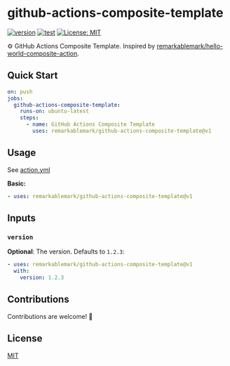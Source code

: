 # github-actions-composite-template

[![version](https://badgen.net/github/release/remarkablemark/github-actions-composite-template)](https://github.com/remarkablemark/github-actions-composite-template/releases)
[![test](https://github.com/remarkablemark/github-actions-composite-template/actions/workflows/test.yml/badge.svg)](https://github.com/remarkablemark/github-actions-composite-template/actions/workflows/test.yml)
[![License: MIT](https://img.shields.io/badge/License-MIT-blue.svg)](https://opensource.org/licenses/MIT)

⚙️ GitHub Actions Composite Template. Inspired by [remarkablemark/hello-world-composite-action](https://github.com/remarkablemark/hello-world-composite-action).

## Quick Start

```yaml
on: push
jobs:
  github-actions-composite-template:
    runs-on: ubuntu-latest
    steps:
      - name: GitHub Actions Composite Template
        uses: remarkablemark/github-actions-composite-template@v1
```

## Usage

See [action.yml](action.yml)

**Basic:**

```yaml
- uses: remarkablemark/github-actions-composite-template@v1
```

## Inputs

### `version`

**Optional**: The version. Defaults to `1.2.3`:

```yaml
- uses: remarkablemark/github-actions-composite-template@v1
  with:
    version: 1.2.3
```

## Contributions

Contributions are welcome! 👋

## License

[MIT](LICENSE)
